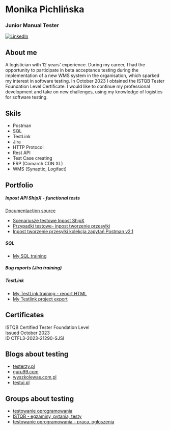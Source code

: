 # Monika Pichlińska
### Junior Manual Tester
[![LinkedIn](https://img.shields.io/badge/linkedin-%230077B5.svg?style=for-the-badge&logo=linkedin&logoColor=white)](https://www.linkedin.com/in/monika-pichlińska-157675283)
## About me
A logistician with 12 years' experience. During my career, I had the opportunity to participate in beta acceptance testing during the implementation of a new WMS system in the organisation, which sparked my interest in software testing. In October 2023 I obtained the ISTQB Tester Foundation Level Certificate. I would like to continue my professional development and take on new challenges, using my knowledge of logistics for software testing.

## Skils
* Postman
* SQL
* TestLink
* Jira
* HTTP Protocol
* Rest API
* Test Case creating
* ERP (Comarch CDN XL)
* WMS (Synaptic, Logifact)

## Portfolio

##### Inpost API ShipX - functional tests
[Documentaction source](https://dokumentacja-inpost.atlassian.net/wiki/spaces/PL/overview?homepageId=622760)

* [Scenariusze testowe Inpost ShipX](Scenariusze_testowe_Inpost_API_ShipX_v2.xlsx)
* [Przypadki testowe- inpost tworzenie przesyłki](TS_1_Przypadki_testowe_tworzenie_przesylek_v3(1).xlsx) 
* [Inpost tworzenie przesyłki kolekcja zapytań Postman v2.1](Inspost_tworzenie_nowej_przesylki.postman_collection.json) 

##### SQL
* [My SQL training](https://github.com/MonikaPich/Portfolio/tree/master/sql#my-sql-training)

##### Bug raports (Jira training)


##### TestLink
* [My TestLink training - report HTML](https://github.com/MonikaPich/Portfolio/blob/master/TestLink/TestLink_IAS_test_spec.html)
* [My Testlink project export](https://github.com/MonikaPich/Portfolio/blob/master/TestLink/Inpost%20API%20ShipX.testproject-deep(1).xml)


## Certificates
ISTQB Certified Tester Foundation Level\
Issued October 2023\
ID CTFL3-2023-21290-SJSI

## Blogs about testing
* [testerzy.pl](https://testerzy.pl)
* [guru99.com](https://www.guru99.com/)
* [wyszkolewas.com.pl](https://www.wyszkolewas.com.pl/blog/)
* [testuj.pl](https://testuj.pl/blog)

## Groups about testing
* [testowanie oprogramowania](https://www.facebook.com/groups/TestowanieOprogramowania)
* [ISTQB -  egzaminy, pytania, testy](https://www.facebook.com/groups/194288250951242)
* [testowanie oprogramowania - praca, ogłoszenia](https://www.facebook.com/groups/215557562210470)